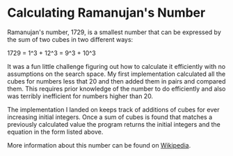 # Calculating Ramanujan's Number

Ramanujan's number, 1729, is a smallest number that can be expressed by the sum
of two cubes in two different ways:

1729 = 1^3 + 12^3 = 9^3 + 10^3

It was a fun little challenge figuring out how to calculate it efficiently
with no assumptions on the search space. My first implementation calculated all
the cubes for numbers less that 20 and then added them in pairs and compared
them. This requires prior knowledge of the number to do efficiently and also was
terribly inefficient for numbers higher than 20.

The implementation I landed on keeps track of additions of cubes for ever
increasing initial integers. Once a sum of cubes is found that matches a
previously calculated value the program returns the initial integers and the
equation in the form listed above.

More information about this number can be found on [Wikipedia](https://en.wikipedia.org/wiki/1729_%28number%29).
